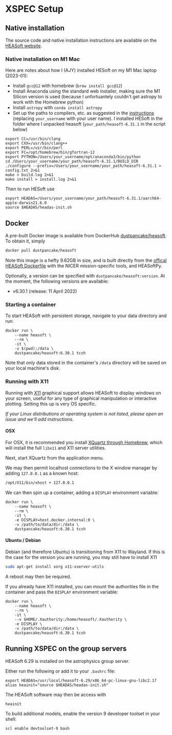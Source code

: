 # XSPEC Setup

## Native installation

The source code and native installation instructions are available on the [HEASoft website](https://heasarc.gsfc.nasa.gov/lheasoft/download.html).

### Native installation on M1 Mac

Here are notes about how I (AJY) installed HESoft on my M1 Mac laptop (2023-01):

- Install `gcc@12` with homebrew (`brew install gcc@12`)
- Install Anaconda using the standard web installer, making sure the M1 Silicon version is used (because I unfortuantely couldn't get astropy to work with the Homebrew python)
- Install `astropy` with `conda install astropy`
-  Set up the paths to compilers, etc. as suggested in the [instructions](https://heasarc.gsfc.nasa.gov/lheasoft/macos.html) (replacing `your_username` with your user name). I installed HESoft in the folder where I unpacked heasoft (`your_path/heasoft-6.31.1` in the script below)

```
export CC=/usr/bin/clang
export CXX=/usr/bin/clang++
export PERL=/usr/bin/perl
export FC=/opt/homebrew/bin/gfortran-12
export PYTHON=/Users/your_username/opt/anaconda3/bin/python
cd /Users/your_username/your_path/heasoft-6.31.1/BUILD_DIR
./configure --prefix=/Users/your_username/your_path/heasoft-6.31.1 > config.txt 2>&1
make > build.log 2>&1
make install > install.log 2>&1
```

Then to run HESoft use

```
export HEADAS=/Users/your_username/your_path/heasoft-6.31.1/aarch64-apple-darwin21.6.0
source $HEADAS/headas-init.sh
```

## Docker

A pre-built Docker image is available from DockerHub [dustpancake/heasoft](https://hub.docker.com/r/dustpancake/heasoft). To obtain it, simply
```bash
docker pull dustpancake/heasoft
```

Note this image is a hefty 9.62GB in size, and is built directly from the [offical HEASoft Dockerfile](https://heasarc.gsfc.nasa.gov/lheasoft/docker.html) with the NICER mission-specific tools, and HEASoftPy.

Optionally, a version can be specified with `dustpancake/heasoft:version`. At the moment, the following versions are available:

- v6.30.1 (release: 11 April 2022)

### Starting a container

To start HEASoft with persistent storage, navigate to your data directory and run:
```
docker run \
    --name heasoft \
    --rm \
    -it \
    -v $(pwd):/data \
    dustpancake/heasoft:6.30.1 tcsh
```

Note that only data stored in the container's `/data` directory will be saved on your local machine's disk.

### Running with X11

Running with [X11](https://x.org/wiki/) graphical support allows HEASoft to display windows on your screen, useful for any type of graphical manipulation or interactive plotting. Setting this up is very OS specific.

*If your Linux distributions or operating system is not listed, please open an issue and we'll add instructions.*

#### OSX
For OSX, it is recommended you install [XQuartz through Homebrew](https://formulae.brew.sh/cask/xquartz), which will install the full `libx11` and X11 server utilities.

Next, start XQuartz from the application menu.

We may then permit localhost connections to the X window manager by adding `127.0.0.1` as a known host:
```bash
/opt/X11/bin/xhost + 127.0.0.1
```

We can then spin up a container, adding a `DISPLAY` environment variable:
```
docker run \
    --name heasoft \
    --rm \
    -it \
    -e DISPLAY=host.docker.internal:0 \
    -v /path/to/data/dir:/data \
    dustpancake/heasoft:6.30.1 tcsh
```

#### Ubuntu / Debian
Debian (and therefore Ubuntu) is transitioning from X11 to Wayland. If this is the case for the version you are running, you may still have to install X11
```bash
sudo apt-get install xorg x11-xserver-utils
```
A reboot may then be required.

If you already have X11 installed, you can mount the authorities file in the container and pass the `DISPLAY` environment variable:
```
docker run \
    --name heasoft \
    --rm \
    -it \
    --v $HOME/.Xauthority:/home/heasoft/.Xauthority \
    -e DISPLAY \
    -v /path/to/data/dir:/data \
    dustpancake/heasoft:6.30.1 tcsh
```

## Running XSPEC on the group servers

HEASoft 6.29 is installed on the astrophysics group server.

Either run the following or add it to your `.bashrc` file:
```
export HEADAS=/usr/local/heasoft-6.29/x86_64-pc-linux-gnu-libc2.17
alias heainit="source $HEADAS/headas-init.sh"
```

The HEASoft software may then be access with
```
heainit
```

To build additional models, enable the version 9 developer toolset in your shell:
```bash
scl enable devtoolset-9 bash
```